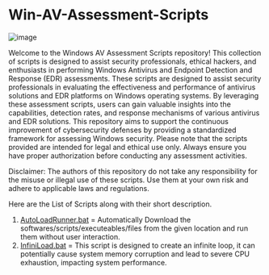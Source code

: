 # Win-AV-Assessment-Scripts
![image](https://github.com/AS-AbdulSamad/PT-Win-Scripts/assets/116205223/654bd9cb-e884-4ad6-82ae-a868bcdf5db6)

Welcome to the Windows AV Assessment Scripts repository! This collection of scripts is designed to assist security professionals, ethical hackers, and enthusiasts in performing Windows Antivirus and Endpoint Detection and Response (EDR) assessments. These scripts are designed to assist security professionals in evaluating the effectiveness and performance of antivirus solutions and EDR platforms on Windows operating systems. By leveraging these assessment scripts, users can gain valuable insights into the capabilities, detection rates, and response mechanisms of various antivirus and EDR solutions. This repository aims to support the continuous improvement of cybersecurity defenses by providing a standardized framework for assessing Windows security.
Please note that the scripts provided are intended for legal and ethical use only. Always ensure you have proper authorization before conducting any assessment activities.

Disclaimer: The authors of this repository do not take any responsibility for the misuse or illegal use of these scripts. Use them at your own risk and adhere to applicable laws and regulations.

Here are the List of Scripts along with their short description.

1) [AutoLoadRunner.bat](https://github.com/AS-AbdulSamad/PT-Win-Scripts/blob/main/AutoLoadRunner.bat)  = Automatically Download the softwares/scripts/executeables/files from the given location and run them without user interaction.
2) [InfiniLoad.bat](https://github.com/AS-AbdulSamad/PT-Win-Scripts/blob/main/InfiniLoad.bat) = This script is designed to create an infinite loop, it can potentially cause system memory corruption and lead to severe CPU exhaustion, impacting system performance.
